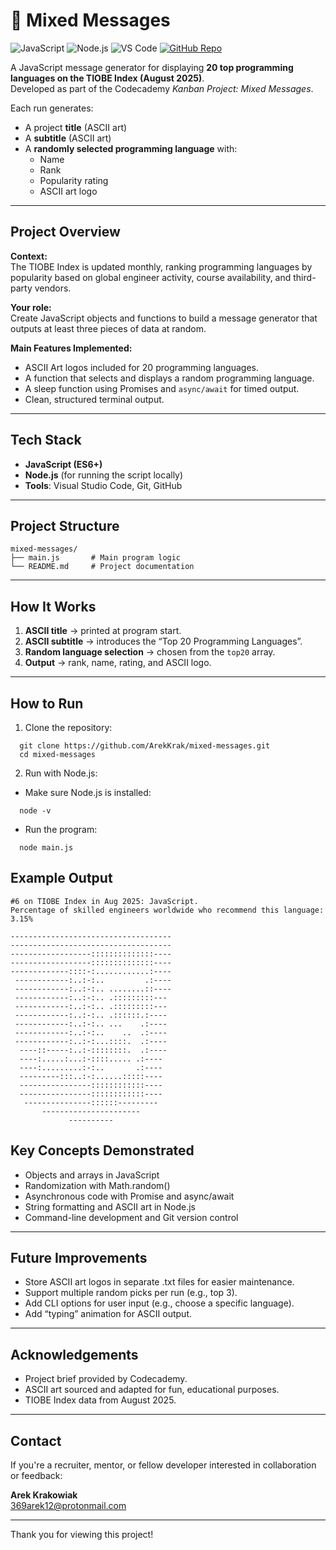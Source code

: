 # 🎲 Mixed Messages

![JavaScript](https://img.shields.io/badge/JavaScript-Language-F7DF1E?logo=javascript&logoColor=black&style=flat)
![Node.js](https://img.shields.io/badge/Node.js-Environment-339933?logo=node.js&logoColor=white&style=flat)
![VS Code](https://img.shields.io/badge/VS_Code-Editor-007ACC?logo=visualstudiocode&logoColor=white&style=flat)
[![GitHub Repo](https://img.shields.io/badge/GitHub-Repository-181717?logo=github&logoColor=white&style=flat)](https://github.com/ArekKrak/mixed-messages)

A JavaScript message generator for displaying **20 top programming languages on the TIOBE Index (August 2025)**.  
Developed as part of the Codecademy *Kanban Project: Mixed Messages*.  

Each run generates:
- A project **title** (ASCII art)
- A **subtitle** (ASCII art)
- A **randomly selected programming language** with:
  - Name  
  - Rank  
  - Popularity rating  
  - ASCII art logo

---

## Project Overview

**Context:**  
The TIOBE Index is updated monthly, ranking programming languages by popularity based on global engineer activity, course availability, and third-party vendors.

**Your role:**  
Create JavaScript objects and functions to build a message generator that outputs at least three pieces of data at random.

**Main Features Implemented:**
- ASCII Art logos included for 20 programming languages.
- A function that selects and displays a random programming language.
- A sleep function using Promises and `async/await` for timed output.
- Clean, structured terminal output.

---

## Tech Stack

- **JavaScript (ES6+)**
- **Node.js** (for running the script locally)
- **Tools**: Visual Studio Code, Git, GitHub

---

## Project Structure

```
mixed-messages/
├── main.js       # Main program logic
└── README.md     # Project documentation
```

---

## How It Works


1. **ASCII title** → printed at program start.  
2. **ASCII subtitle** → introduces the “Top 20 Programming Languages”.  
3. **Random language selection** → chosen from the `top20` array.  
4. **Output** → rank, name, rating, and ASCII logo. 

---

## How to Run

1. Clone the repository:
```
  git clone https://github.com/ArekKrak/mixed-messages.git
  cd mixed-messages
```
2. Run with Node.js:
  - Make sure Node.js is installed:
```
  node -v
```
  - Run the program:
```
  node main.js
```

## Example Output

```text
#6 on TIOBE Index in Aug 2025: JavaScript.
Percentage of skilled engineers worldwide who recommend this language: 3.15%

------------------------------------
------------------------------------
------------------::::::::::::::----
------------------::::::::::::::----
-------------::::-:............:----
 ------------:..:-:..         .:----
 ------------:..:-:.. ........::----
 ------------:..:-:.. .:::::::::--- 
 ------------:..:-:.. .:::::::::--- 
 ------------:..:-:.. .::::::.:---- 
 ------------:..:-:.. ...    .:---- 
 ------------:..:-:..    ..  .:---- 
 ------------:..:-:...::::.  .:---- 
  ----::-----:..:-::::::::.  .:---- 
  ----:.....:...:-::::..... .:----  
  ----:.........:-:..       .:----  
  ---------:::..:-:......:::::----  
  ----------------::::::::::::----  
  ----------------::::::::::::----  
   ---------------::::::---------   
       ----------------------       
             ---------- 

```

## Key Concepts Demonstrated

- Objects and arrays in JavaScript
- Randomization with Math.random()
- Asynchronous code with Promise and async/await
- String formatting and ASCII art in Node.js
- Command-line development and Git version control

---

## Future Improvements

- Store ASCII art logos in separate .txt files for easier maintenance.
- Support multiple random picks per run (e.g., top 3).
- Add CLI options for user input (e.g., choose a specific language).
- Add “typing” animation for ASCII output.

---

## Acknowledgements

- Project brief provided by Codecademy.
- ASCII art sourced and adapted for fun, educational purposes.
- TIOBE Index data from August 2025.

---

## Contact
If you're a recruiter, mentor, or fellow developer interested in collaboration or feedback:

**Arek Krakowiak**  
[369arek12@protonmail.com](mailto:369arek12@protonmail.com)

---

Thank you for viewing this project!